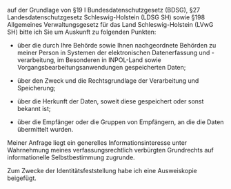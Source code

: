 auf der Grundlage von §19 I Bundesdatenschutzgesetz (BDSG),
§27 Landesdatenschutzgesetz Schleswig-Holstein (LDSG SH) sowie
§198 Allgemeines Verwaltungsgesetz für das Land Schleswig-Holstein (LVwG SH)
bitte ich Sie um Auskunft zu folgenden Punkten:

+ über die durch Ihre Behörde sowie Ihnen nachgeordnete Behörden zu meiner
  Person in Systemen der elektronischen Datenerfassung und -verarbeitung, im Besonderen
  in INPOL-Land sowie Vorgangsbearbeitungsanwendungen gespeicherten Daten;

+ über den Zweck und die Rechtsgrundlage der Verarbeitung und Speicherung;

+ über die Herkunft der Daten, soweit diese gespeichert oder sonst bekannt ist;

+ über die Empfänger oder die Gruppen von Empfängern, an die die Daten übermittelt wurden.

Meiner Anfrage liegt ein generelles Informationsinteresse unter Wahrnehmung
meines verfassungsrechtlich verbürgten Grundrechts auf informationelle
Selbstbestimmung zugrunde.

Zum Zwecke der Identitätsfeststellung habe ich eine Ausweiskopie beigefügt.
